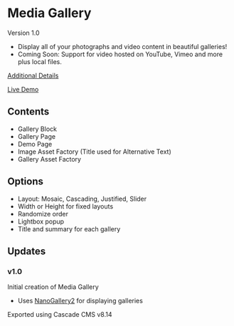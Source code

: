 # Media Gallery
Version 1.0
- Display all of your photographs and video content in beautiful galleries!
- Coming Soon: Support for video hosted on YouTube, Vimeo and more plus local files.

[Additional Details](https://www.hannonhill.com/resources/exchange/resources/media-gallery.html)

[Live Demo](https://www.hannonhill.com/resources/exchange/media-gallery/)

## Contents
- Gallery Block
- Gallery Page
- Demo Page
- Image Asset Factory (Title used for Alternative Text)
- Gallery Asset Factory

## Options
- Layout: Mosaic, Cascading, Justified, Slider
- Width or Height for fixed layouts
- Randomize order
- Lightbox popup
- Title and summary for each gallery

## Updates
### v1.0
Initial creation of Media Gallery

* Uses [NanoGallery2](https://nanogallery2.nanostudio.org/) for displaying galleries

Exported using Cascade CMS v8.14
